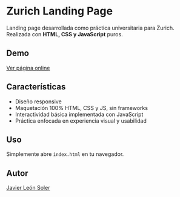 # Zurich Landing Page

Landing page desarrollada como práctica universitaria para Zurich.  
Realizada con **HTML, CSS y JavaScript** puros.

## Demo
[Ver página online](https://javileon01.github.io/zurich-landing/) <!-- Este enlace funcionará cuando actives GitHub Pages -->

## Características

- Diseño responsive
- Maquetación 100% HTML, CSS y JS, sin frameworks
- Interactividad básica implementada con JavaScript
- Práctica enfocada en experiencia visual y usabilidad

## Uso

Simplemente abre `index.html` en tu navegador.

## Autor

[Javier León Soler](https://github.com/javileon01)

